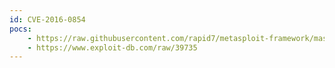 ```yaml
---
id: CVE-2016-0854
pocs:
    - https://raw.githubusercontent.com/rapid7/metasploit-framework/master/modules/exploits/windows/scada/advantech_webaccess_dashboard_file_upload.rb
    - https://www.exploit-db.com/raw/39735
---
```

